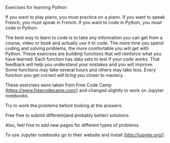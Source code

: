 Exercises for learning Python

If you want to play piano, you must practice on a piano. If you want to speak French, you must speak 
in French. If you want to code in Python, you must code in Python. 

The best way to learn to code is to take any information you can get from a course, 
video or book and actually use it to code. The more time you spend coding and solving
problems, the more comfortable you will get with Python. These exercises are building functions
that will reinforce what you have learned. Each function has data sets to test if your code works. That feedback
will help you understand your mistakes and you will improve. Some functions may take several hours and
others may take less. Every function you get correct will bring you closer to mastery.



These exercises were taken from Free Code Camp (https://www.freecodecamp.com/) and changed slightly to work on 
Jupyter notebooks.

Try to work the problems before looking at the answers.

Free free to submit different(and probably better) solutions.

Also, feel free to add new pages for different types of problems.

To use Jupyter notebooks go to their website and install (http://jupyter.org/)